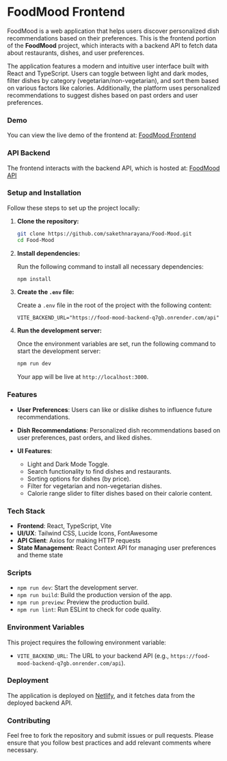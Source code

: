 # FoodMood Frontend

FoodMood is a web application that helps users discover personalized dish recommendations based on their preferences. This is the frontend portion of the **FoodMood** project, which interacts with a backend API to fetch data about restaurants, dishes, and user preferences.

The application features a modern and intuitive user interface built with React and TypeScript. Users can toggle between light and dark modes, filter dishes by category (vegetarian/non-vegetarian), and sort them based on various factors like calories. Additionally, the platform uses personalized recommendations to suggest dishes based on past orders and user preferences.

### **Demo**

You can view the live demo of the frontend at:
[FoodMood Frontend](https://foodmoods.netlify.app/)

### **API Backend**

The frontend interacts with the backend API, which is hosted at:
[FoodMood API](https://food-mood-backend-q7gb.onrender.com/api/)

### **Setup and Installation**

Follow these steps to set up the project locally:

1. **Clone the repository:**

   ```bash
   git clone https://github.com/sakethnarayana/Food-Mood.git
   cd Food-Mood
   ```

2. **Install dependencies:**

   Run the following command to install all necessary dependencies:

   ```bash
   npm install
   ```

3. **Create the `.env` file:**

   Create a `.env` file in the root of the project with the following content:

   ```env
   VITE_BACKEND_URL="https://food-mood-backend-q7gb.onrender.com/api"
   ```

4. **Run the development server:**

   Once the environment variables are set, run the following command to start the development server:

   ```bash
   npm run dev
   ```

   Your app will be live at `http://localhost:3000`.

### **Features**

* **User Preferences**: Users can like or dislike dishes to influence future recommendations.
* **Dish Recommendations**: Personalized dish recommendations based on user preferences, past orders, and liked dishes.
* **UI Features**:

  * Light and Dark Mode Toggle.
  * Search functionality to find dishes and restaurants. 
  * Sorting options for dishes (by price).
  * Filter for vegetarian and non-vegetarian dishes.
  * Calorie range slider to filter dishes based on their calorie content.

### **Tech Stack**

* **Frontend**: React, TypeScript, Vite
* **UI/UX**: Tailwind CSS, Lucide Icons, FontAwesome
* **API Client**: Axios for making HTTP requests
* **State Management**: React Context API for managing user preferences and theme state

### **Scripts**

* `npm run dev`: Start the development server.
* `npm run build`: Build the production version of the app.
* `npm run preview`: Preview the production build.
* `npm run lint`: Run ESLint to check for code quality.

### **Environment Variables**

This project requires the following environment variable:

* `VITE_BACKEND_URL`: The URL to your backend API (e.g., `https://food-mood-backend-q7gb.onrender.com/api`).

### **Deployment**

The application is deployed on [Netlify](https://foodmoods.netlify.app/), and it fetches data from the deployed backend API.

### **Contributing**

Feel free to fork the repository and submit issues or pull requests. Please ensure that you follow best practices and add relevant comments where necessary.
